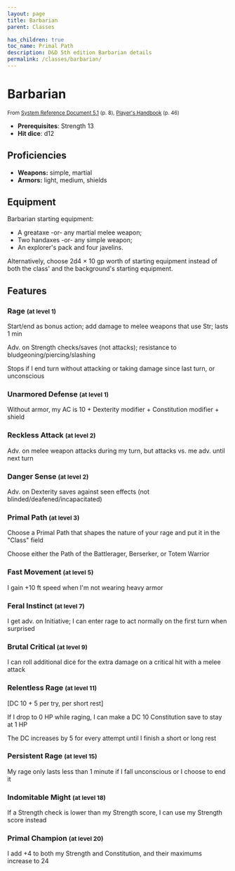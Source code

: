```yaml
---
layout: page
title: Barbarian
parent: Classes

has_children: true
toc_name: Primal Path
description: D&D 5th edition Barbarian details
permalink: /classes/barbarian/
---
```


# Barbarian

<small>From <a target="_blank" href="https://media.wizards.com/2016/downloads/DND/SRD-OGL_V5.1.pdf">System Reference Document 5.1</a> (p. 8), <a target="_blank" href="https://dnd.wizards.com/products/tabletop-games/rpg-products/rpg_playershandbook">Player's Handbook</a> (p. 46)</small>

- **Prerequisites**: Strength 13
- **Hit dice**: d12

## Proficiencies

- **Weapons:** simple, martial
- **Armors:** light, medium, shields

## Equipment


Barbarian starting equipment:

- A greataxe -or- any martial melee weapon;
- Two handaxes -or- any simple weapon;
- An explorer's pack and four javelins.

Alternatively, choose 2d4 × 10 gp worth of starting equipment instead of both the class' and the background's starting equipment.


## Features

### Rage <small>(at level 1)</small>


Start/end as bonus action; add damage to melee weapons that use Str; lasts 1 min

Adv. on Strength checks/saves (not attacks); resistance to bludgeoning/piercing/slashing

Stops if I end turn without attacking or taking damage since last turn, or unconscious



### Unarmored Defense <small>(at level 1)</small>


Without armor, my AC is 10 + Dexterity modifier + Constitution modifier + shield



### Reckless Attack <small>(at level 2)</small>


Adv. on melee weapon attacks during my turn, but attacks vs. me adv. until next turn



### Danger Sense <small>(at level 2)</small>


Adv. on Dexterity saves against seen effects (not blinded/deafened/incapacitated)



### Primal Path <small>(at level 3)</small>


Choose a Primal Path that shapes the nature of your rage and put it in the "Class" field

Choose either the Path of the Battlerager, Berserker, or Totem Warrior



### Fast Movement <small>(at level 5)</small>


I gain +10 ft speed when I'm not wearing heavy armor



### Feral Instinct <small>(at level 7)</small>


I get adv. on Initiative; I can enter rage to act normally on the first turn when surprised



### Brutal Critical <small>(at level 9)</small>


I can roll additional dice for the extra damage on a critical hit with a melee attack



### Relentless Rage <small>(at level 11)</small>


[DC 10 + 5 per try, per short rest]

If I drop to 0 HP while raging, I can make a DC 10 Constitution save to stay at 1 HP

The DC increases by 5 for every attempt until I finish a short or long rest



### Persistent Rage <small>(at level 15)</small>


My rage only lasts less than 1 minute if I fall unconscious or I choose to end it



### Indomitable Might <small>(at level 18)</small>


If a Strength check is lower than my Strength score, I can use my Strength score instead



### Primal Champion <small>(at level 20)</small>


I add +4 to both my Strength and Constitution, and their maximums increase to 24


